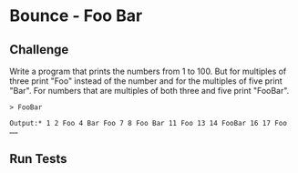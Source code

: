 # Bounce - Foo Bar

## Challenge

Write a program that prints the numbers from 1 to 100. But for multiples of three print "Foo" instead of the number and for the multiples of five print "Bar". For numbers that are multiples of both three and five print "FooBar".

```JS
> FooBar

Output:* 1 2 Foo 4 Bar Foo 7 8 Foo Bar 11 Foo 13 14 FooBar 16 17 Foo ……
```

## Run Tests
